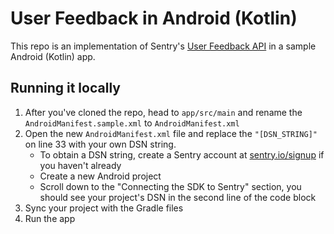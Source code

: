 # User Feedback in Android (Kotlin)

This repo is an implementation of Sentry's [User Feedback API](https://docs.sentry.io/platforms/android/enriching-events/user-feedback/) in a sample Android (Kotlin) app.

## Running it locally
1. After you've cloned the repo, head to `app/src/main` and rename the `AndroidManifest.sample.xml` to `AndroidManifest.xml`
2. Open the new `AndroidManifest.xml` file and replace the `"[DSN_STRING]"` on line 33 with your own DSN string.
   - To obtain a DSN string, create a Sentry account at [sentry.io/signup](https://sentry.io/signup/) if you haven't already
   - Create a new Android project
   - Scroll down to the "Connecting the SDK to Sentry" section, you should see your project's DSN in the second line of the code block
3. Sync your project with the Gradle files
4. Run the app
